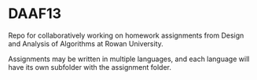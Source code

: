 DAAF13
======

Repo for collaboratively working on homework assignments from Design and Analysis of Algorithms at Rowan University.

Assignments may be written in multiple languages, and each language will have its own subfolder with the assignment folder.
